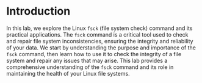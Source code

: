 # Introduction

In this lab, we explore the Linux `fsck` (file system check) command and its practical applications. The `fsck` command is a critical tool used to check and repair file system inconsistencies, ensuring the integrity and reliability of your data. We start by understanding the purpose and importance of the `fsck` command, then learn how to use it to check the integrity of a file system and repair any issues that may arise. This lab provides a comprehensive understanding of the `fsck` command and its role in maintaining the health of your Linux file systems.
